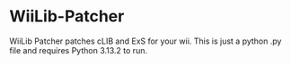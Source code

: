 # WiiLib-Patcher
WiiLib Patcher patches cLIB and ExS for your wii.
This is just a python .py file and requires Python 3.13.2 to run.
